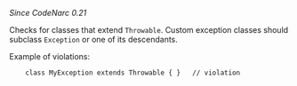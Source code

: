 
*Since CodeNarc 0.21*

Checks for classes that extend `Throwable`. Custom exception classes should subclass `Exception`
or one of its descendants.

Example of violations:

```
    class MyException extends Throwable { }   // violation
```


